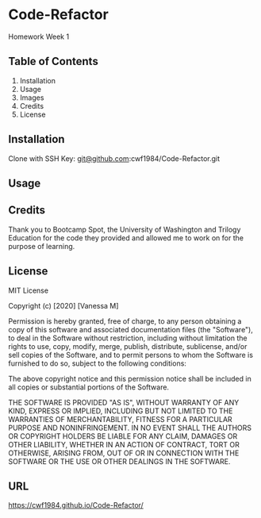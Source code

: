 # Code-Refactor
Homework Week 1

## Table of Contents

1. Installation
2. Usage
3. Images
4. Credits
5. License

## Installation

Clone with SSH Key:
git@github.com:cwf1984/Code-Refactor.git

## Usage

## Credits

Thank you to Bootcamp Spot, the University of Washington and Trilogy Education for the code they provided and allowed me to work on for the purpose of learning.

## License

MIT License

Copyright (c) [2020] [Vanessa M]

Permission is hereby granted, free of charge, to any person obtaining a copy
of this software and associated documentation files (the "Software"), to deal
in the Software without restriction, including without limitation the rights
to use, copy, modify, merge, publish, distribute, sublicense, and/or sell
copies of the Software, and to permit persons to whom the Software is
furnished to do so, subject to the following conditions:

The above copyright notice and this permission notice shall be included in all
copies or substantial portions of the Software.

THE SOFTWARE IS PROVIDED "AS IS", WITHOUT WARRANTY OF ANY KIND, EXPRESS OR
IMPLIED, INCLUDING BUT NOT LIMITED TO THE WARRANTIES OF MERCHANTABILITY,
FITNESS FOR A PARTICULAR PURPOSE AND NONINFRINGEMENT. IN NO EVENT SHALL THE
AUTHORS OR COPYRIGHT HOLDERS BE LIABLE FOR ANY CLAIM, DAMAGES OR OTHER
LIABILITY, WHETHER IN AN ACTION OF CONTRACT, TORT OR OTHERWISE, ARISING FROM,
OUT OF OR IN CONNECTION WITH THE SOFTWARE OR THE USE OR OTHER DEALINGS IN THE
SOFTWARE.

## URL
https://cwf1984.github.io/Code-Refactor/
